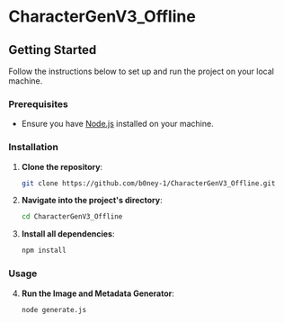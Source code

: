 # CharacterGenV3_Offline

## Getting Started

Follow the instructions below to set up and run the project on your local machine.

### Prerequisites

- Ensure you have [Node.js](https://nodejs.org/) installed on your machine.

### Installation

1. **Clone the repository**:
    ```sh
    git clone https://github.com/b0ney-1/CharacterGenV3_Offline.git
    ```

2. **Navigate into the project's directory**:
    ```sh
    cd CharacterGenV3_Offline
    ```

3. **Install all dependencies**:
    ```sh
    npm install
    ```

### Usage

4. **Run the Image and Metadata Generator**:
    ```sh
    node generate.js
    ```
